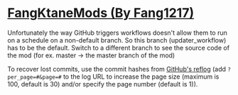 # [FangKtaneMods (By Fang1217)](https://github.com/Fang1217/FangKtaneMods)

Unfortunately the way GitHub triggers workflows doesn't allow them to run on a schedule on a non-default branch. So this branch (updater_workflow) has to be the default. Switch to a different branch to see the source code of the mod (for ex. master -> the master branch of the mod)

To recover lost commits, use the commit hashes from [GitHub's reflog](https://api.github.com/repos/KtaneModules/FangKtaneMods-Fang1217/events) (add `?per_page=#&page=#` to the log URL to increase the page size (maximum is 100, default is 30) and/or specify the page number (default is 1)).
